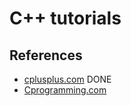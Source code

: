 # C++ tutorials

## References
- [cplusplus.com](http://www.cplusplus.com/doc/tutorial/) DONE
- [Cprogramming.com](https://www.cprogramming.com/tutorial/c++-tutorial.html)
